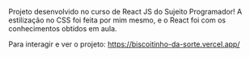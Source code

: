 Projeto desenvolvido no curso de React JS do Sujeito Programador!
A estilização no CSS foi feita por mim mesmo, e o React foi com os conhecimentos obtidos em aula.

Para interagir e ver o projeto: https://biscoitinho-da-sorte.vercel.app/
